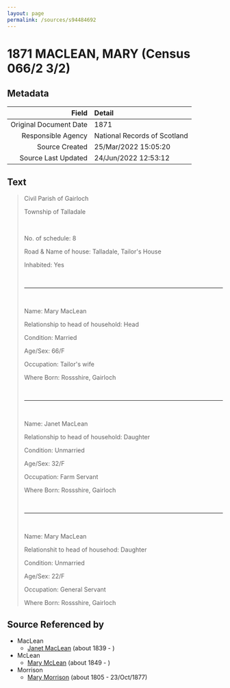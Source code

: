 ```yaml
---
layout: page
permalink: /sources/s94484692
---
```


# 1871 MACLEAN, MARY (Census 066/2 3/2)

## Metadata

Field | Detail
---:|:---
Original Document Date | 1871
Responsible Agency | National Records of Scotland
Source Created | 25/Mar/2022 15:05:20
Source Last Updated | 24/Jun/2022 12:53:12

## Text

> Civil Parish of Gairloch
>
> Township of Talladale
>
> <br/>
>
> No. of schedule: 8
>
> Road & Name of house: Talladale, Tailor's House
>
> Inhabited: Yes
>
> <br/>
>
> ---
>
> <br/>
>
> Name: Mary MacLean
>
> Relationship to head of household: Head
>
> Condition: Married
>
> Age/Sex: 66/F
>
> Occupation: Tailor's wife
>
> Where Born: Rossshire, Gairloch
>
> <br/>
>
> ---
>
> <br/>
>
> Name: Janet MacLean
>
> Relationship to head of household: Daughter
>
> Condition: Unmarried
>
> Age/Sex: 32/F
>
> Occupation: Farm Servant
>
> Where Born: Rossshire, Gairloch
>
> <br/>
>
> ---
>
> <br/>
>
> Name: Mary MacLean
>
> Relationshit to head of househod: Daughter
>
> Condition: Unmarried
>
> Age/Sex: 22/F
>
> Occupation: General Servant
>
> Where Born: Rossshire, Gairloch
>

## Source Referenced by

* MacLean
  * [Janet MacLean](../people/@4850940@-janet-maclean-b1839-d.md) (about 1839 - )
* McLean
  * [Mary McLean](../people/@45920386@-mary-mclean-b1849-d.md) (about 1849 - )
* Morrison
  * [Mary Morrison](../people/@18316154@-mary-morrison-b1805-d1877-10-23.md) (about 1805 - 23/Oct/1877)
